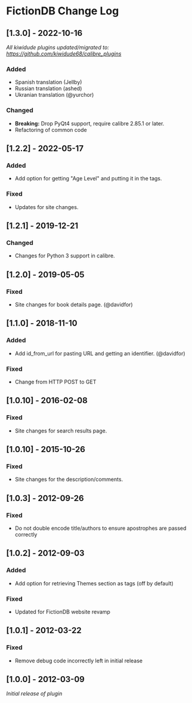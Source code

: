 # FictionDB Change Log

## [1.3.0] - 2022-10-16
_All kiwidude plugins updated/migrated to: https://github.com/kiwidude68/calibre_plugins_
### Added
- Spanish translation (Jellby)
- Russian translation (ashed)
- Ukranian translation (@yurchor)
### Changed
- **Breaking:** Drop PyQt4 support, require calibre 2.85.1 or later.
- Refactoring of common code

## [1.2.2] - 2022-05-17
### Added
- Add option for getting "Age Level" and putting it in the tags.
### Fixed
- Updates for site changes.

## [1.2.1] - 2019-12-21
### Changed
- Changes for Python 3 support in calibre.

## [1.2.0] - 2019-05-05
### Fixed
- Site changes for book details page. (@davidfor)

## [1.1.0] - 2018-11-10
### Added
- Add id_from_url for pasting URL and getting an identifier. (@davidfor)
### Fixed
- Change from HTTP POST to GET

## [1.0.10] - 2016-02-08
### Fixed
- Site changes for search results page.

## [1.0.10] - 2015-10-26
### Fixed
- Site changes for the description/comments.

## [1.0.3] - 2012-09-26
### Fixed
- Do not double encode title/authors to ensure apostrophes are passed correctly

## [1.0.2] - 2012-09-03
### Added
- Add option for retrieving Themes section as tags (off by default)
### Fixed
- Updated for FictionDB website revamp

## [1.0.1] - 2012-03-22
### Fixed
- Remove debug code incorrectly left in initial release

## [1.0.0] - 2012-03-09
_Initial release of plugin_
